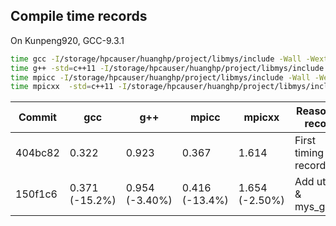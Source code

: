 ## Compile time records

On Kunpeng920, GCC-9.3.1

```bash
time gcc -I/storage/hpcauser/huanghp/project/libmys/include -Wall -Wextra -Werror  basic-gcc.c
time g++ -std=c++11 -I/storage/hpcauser/huanghp/project/libmys/include -Wall -Wextra -Werror  basic-g++.cpp
time mpicc -I/storage/hpcauser/huanghp/project/libmys/include -Wall -Wextra -Werror  basic-mpicc.c
time mpicxx  -std=c++11 -I/storage/hpcauser/huanghp/project/libmys/include -Wall -Wextra -Werror  basic-mpic++.cpp
```

| Commit  | gcc            | g++            | mpicc          | mpicxx         | Reason to record |
|---------|----------------|----------------|----------------|----------------|------------------|
| 404bc82 | 0.322          | 0.923          | 0.367          | 1.614          | First timing record |
| 150f1c6 | 0.371 (-15.2%) | 0.954 (-3.40%) | 0.416 (-13.4%) | 1.654 (-2.50%) | Add utlist & mys_guard |

